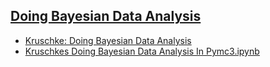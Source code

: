 ## [Doing Bayesian Data Analysis](https://github.com/ZigaSajovic/Readings/tree/master/Statistics/Doing_Bayesian_Data_Analysis)
* [Kruschke: Doing Bayesian Data Analysis](https://github.com/ZigaSajovic/Readings/tree/master/Statistics/Doing_Bayesian_Data_Analysis/Kruschke:_Doing_Bayesian_Data_Analysis.pdf)
* [Kruschkes Doing Bayesian Data Analysis In Pymc3.ipynb](https://github.com/ZigaSajovic/Readings/tree/master/Statistics/Doing_Bayesian_Data_Analysis/Kruschkes_Doing_Bayesian_Data_Analysis_In_Pymc3.ipynb)
